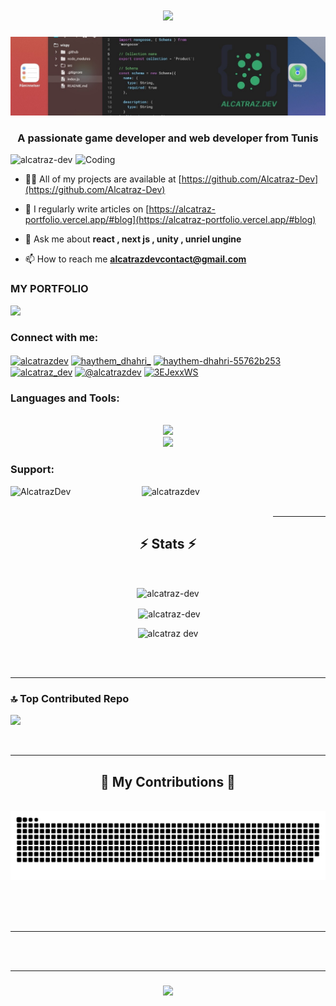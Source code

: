 <h1 align="center">
    <img src="https://readme-typing-svg.herokuapp.com/?font=Righteous&size=35&center=true&vCenter=true&width=500&height=70&duration=4000&lines=Hi+There+!+👋;+I'm+Haythem+Dhahri+!;" />
</h1>
<div align="center"> <img src="https://raw.githubusercontent.com/alcatraz-dev/alcatraz-dev/main/alcatrazdev-banner.jpeg"> </div>
<h3 align="center">A passionate game developer and web developer from Tunis</h3>



<img align="right" alt="Coding" width="400" src="https://gifdb.com/images/high/hacker-egghead-coding-lj7znezbwb0nuba4.gif">
<p align="left"> <img src="https://komarev.com/ghpvc/?username=alcatraz-dev&label=Profile%20views&color=0e75b6&style=flat" alt="alcatraz-dev" /> </p>

- 👨‍💻 All of my projects are available at [https://github.com/Alcatraz-Dev](https://github.com/Alcatraz-Dev)

- 📝 I regularly write articles on [https://alcatraz-portfolio.vercel.app/#blog](https://alcatraz-portfolio.vercel.app/#blog)

- 💬 Ask me about **react , next js , unity , unriel ungine**

- 📫 How to reach me **alcatrazdevcontact@gmail.com**

<h3 align="left">MY PORTFOLIO</h3>
<div align="left"> 
  <a href="https://alcatraz-portfolio.vercel.app/" target="_blank">
     <img src="https://alcatraz-portfolio.vercel.app/LogoImage.png" width="100" target="_blank" /> <!-- sqlite, safari, google-chrome are other good icon options -->
  </a>
</div>

<h3 align="left">Connect with me:</h3>
<p align="left">
<a href="https://dev.to/alcatrazdev" target="blank"><img align="center" src="https://raw.githubusercontent.com/rahuldkjain/github-profile-readme-generator/master/src/images/icons/Social/devto.svg" alt="alcatrazdev" height="30" width="40" /></a>
<a href="https://twitter.com/haythem_dhahri_" target="blank"><img align="center" src="https://raw.githubusercontent.com/rahuldkjain/github-profile-readme-generator/master/src/images/icons/Social/twitter.svg" alt="haythem_dhahri_" height="30" width="40" /></a>
<a href="https://linkedin.com/in/haythem-dhahri-55762b253" target="blank"><img align="center" src="https://raw.githubusercontent.com/rahuldkjain/github-profile-readme-generator/master/src/images/icons/Social/linked-in-alt.svg" alt="haythem-dhahri-55762b253" height="30" width="40" /></a>
<a href="https://instagram.com/alcatraz_dev" target="blank"><img align="center" src="https://raw.githubusercontent.com/rahuldkjain/github-profile-readme-generator/master/src/images/icons/Social/instagram.svg" alt="alcatraz_dev" height="30" width="40" /></a>
<a href="https://www.youtube.com/channel/UCgeCTW76S1Qez0B1tRAsfVQ" target="blank"><img align="center" src="https://raw.githubusercontent.com/rahuldkjain/github-profile-readme-generator/master/src/images/icons/Social/youtube.svg" alt="@alcatrazdev" height="30" width="40" /></a>
<a href="https://discord.gg/3EJexxWS" target="blank"><img align="center" src="https://raw.githubusercontent.com/rahuldkjain/github-profile-readme-generator/master/src/images/icons/Social/discord.svg" alt="3EJexxWS" height="30" width="40" /></a>
</p>

<h3 align="left">Languages and Tools:</h3>
<br/>
<div align="center">
    <img src="https://skillicons.dev/icons?i=nodejs,github,python,javascript,typescript,express,firebase,mongodb,unity,nextjs" /><br>
    <img src="https://skillicons.dev/icons?i=react,bootstrap,mysql,html,css,vscode,figma,tailwind,git" />
</div>
<h3 align="left">Support:</h3>
<p><a href="https://www.buymeacoffee.com/AlcatrazDev"> <img align="left" src="https://cdn.buymeacoffee.com/buttons/v2/default-yellow.png" height="50" width="210" alt="AlcatrazDev" /></a>

<a href="https://ko-fi.com/alcatrazdev"> <img align="left" src="https://cdn.ko-fi.com/cdn/kofi3.png?v=3" height="50" width="210" alt="alcatrazdev" /></a></p><br><br>



<hr/>

<h2 align="center">⚡ Stats ⚡</h2>
<br>
<div align=center>
    
<p><img align="center" src="https://github-readme-stats.vercel.app/api/top-langs?username=alcatraz-dev&theme=dark&show_icons=true&locale=en&layout=compact" alt="alcatraz-dev" /></p>

<p>&nbsp;<img align="center" src="https://github-readme-stats.vercel.app/api?username=alcatraz-dev&theme=dark&show_icons=true&rank_icon=github&border_radius=10&locale=en" alt="alcatraz-dev" /></p>

<p><img src="https://streak-stats.demolab.com/?user=alcatraz-dev&theme=dark" alt="alcatraz dev" /></p>

</div>

<br/><br/>
<hr/>



### 🔝 Top Contributed Repo
![](https://github-contributor-stats.vercel.app/api?username=alcatraz-dev&theme=dark&limit=5&combine_all_yearly_contributions=true)

<br/>
<hr/>

<div align="center">
  <h2>🐍 My Contributions 🐍</h2>
  <br>
  <img alt="snake eating my contributions" src="https://raw.githubusercontent.com/alcatraz-dev/alcatraz-dev/output/github-contribution-grid-snake-dark.svg" />
  
  <br/><br/><br/>
</div>

<hr/>

<br/><br/>
<hr/>

<h3 align="center">
    <img src="https://readme-typing-svg.herokuapp.com/?font=Righteous&size=25&center=true&vCenter=true&width=500&height=70&duration=4000&lines=Thanks+for+visiting!+✌️;+Shoot+me+a+message+on+Linkedin!;I'm+always+down+to+collab+☺️">
</h3>

<br/>


